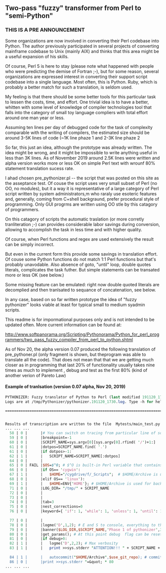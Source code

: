 ## Two-pass "fuzzy" transformer from Perl to "semi-Python" 
### THIS IS A PRE ANNOUNCEMENT 

Some organizations are now involved in converting their Perl codebase into Python. The author previously participated in several projects of converting mainframe codebase to Unix (mainly AIX) and thinks that this area might be a useful expansion of his skills. 
 
Of course, Perl 5 is here to stay (please note what happened with people who were predicting the demise of Fortran ;-), but for some reason, 
several organizations are expressed interest in converting their support script codebase into a single language. Most often, this is Python. 
Ruby, which is probably a better match for such a translation, is seldom used. 

My feeling is that there should be some better tools for this particular task to lessen the costs, time, and effort. One trivial idea is to have a better, whitten with some level of knowledge of compiler technologies tool that falls into the category of small toy language  compliers with total effort around one man year or less. 

Assuming ten lines per day of debugged code for the task of complexity comparable with the writing of compilers, the estimated size should be around 3-5K lines of code (~1K line phaze 1 and 2-3K line phaze 2 

So far, this just an idea, although the prototype was already written. The idea might be wrong, and it might be impossible to write anything useful in less than 3K lines. As of November 2019 around 2.5K lines were written and alpha version works more or less OK on simple Perl text with wrounf 80% statement translation sucess rate.

I ahad chosen pre_pythonizer.pl -- the script that was posted on this site as the asseptance test. Of couse the script uses very small subset of Perl (no OO, no modules), but it a way it is representative of a large category of Perl script written by system administrators,m who raraly use esoteric features and, generally, coming from C+shell backgraund, prefer procedural style of programming. Only GUI progrms are written using OO stle by this catagory of programmers. 

On  this catagory of scripts the automatic traslation (or more corretly tranliteration ;-) can provides considerable labor savings during conversion, allowing to accomplish the task in less time and with higher quality. 

Of course,  when Perl functions and regex are used extensively the result can be simply incorrect.  

But even in the current form this provide some savings in translation effort. Of couse some Python functions do not match 1:1 Perl functions  but that's probably unavodable. Also absence of goto, "until" loop, double quotes literals, complicates the task futher. But simple statements can be transated more or less OK (see below.)  

Some missing feature can be emulated: right now double quoted literals are decomplied and then tranlsated to sequance of concatenation, see below. 

In any case, based on so far written prototype  the idea of "fuzzy pythonizer" looks viable at least for typical small to medium syadmin scripts. 

This readme is for impormational purposes only and is not intended to be updated often. More current information can be found at:  

http://www.softpanorama.org/Scripting/Pythonorama/Python_for_perl_programmers/two_pass_fuzzy_compiler_from_perl_to_python.shtml

As of Nov 20, the alpha version 0.07 produced the following translation of pre_pythoner.pl (only fragment is shown, but theprogram was able to translate all the code). That does not  mean that that we are getting much closer as in programming that last 20% of functionality usually takes nine times as much to implement , debug and test as the first 80% (kind of another verion of Pareto Law)   

#### Example of tranlsation (version 0.07 alpha, Nov 20, 2019) 

```Perl
PYTHONIZER: Fuzzy translator of Python to Perl (last modified 191120_1730) Running at 19/11/20 17:30
Logs are at /tmp/Pythonizer/pythonizer.191120_1730.log. Type -h for help.

================================================================================


Results of transcription are written to the file  Mytests/main_test.py
... ... ... 
  58 | 0 |      |# You can switch on tracing from particular line of source ( -1 to disable)
  59 | 0 |      |breakpoint=-1                                                            #Perl: $breakpoint=-1;
  60 | 0 |      |SCRIPT_NAME=sys.argv[0][sys.argv[0].rfind( '/')+1:]                      #Perl: $SCRIPT_NAME=substr($0,rindex($0,'/')+1);
  61 | 0 |      |dotpos=SCRIPT_NAME.find( '.')                                            #Perl: if( ($dotpos=index($SCRIPT_NAME,'.'))>-1 ) {
  61 | 0 |      |if dotpos>-1:                                                            #Perl: if( ($dotpos=index($SCRIPT_NAME,'.'))>-1 ) {
  62 | 1 |      |   SCRIPT_NAME=SCRIPT_NAME[:dotpos]                                      #Perl: $SCRIPT_NAME=substr($SCRIPT_NAME,0,$dotpos);
  64 | 0 |      |
  65 | 0 | FAIL |$OS=$^O; # $^O is built-in Perl variable that contains OS name
  66 | 0 |      |if OS== 'cygwin':                                                        #Perl: if($OS eq 'cygwin' ){
  67 | 1 |      |   $HOME="/cygdrive/f/_Scripts";  # $HOME/Archive is used for backups
  68 | 0 |      |elif OS== 'linux'):                                                      #Perl: }elsif($OS eq 'linux' ){
  69 | 1 |      |   $HOME=ENV{'HOME'}; # $HOME/Archive is used for backups
  71 | 0 |      |LOG_DIR= "/tmp/" + SCRIPT_NAME                                           #Perl: $LOG_DIR="/tmp/$SCRIPT_NAME";
  72 | 0 |      |
  73 | 0 |      |
  74 | 0 |      |tab=3                                                                    #Perl: $tab=3;
  75 | 0 |      |nest_corrections=0                                                        #Perl: $nest_corrections=0;
  76 | 0 |      |keyword={ 'if': 1, 'while': 1, 'unless': 1, 'until': 1, 'for': 1, 'foreach': 1, 'given': 1, 'when': 1, 'default': 1}
                                                                         #Perl: %keyword=('if'=>1,'while'=>1,'unless'=>1, 'until'=>1,'for'=>1,'foreach'=>1,'given'=>1,'when'=>1,'default'=>1);
  77 | 0 |      |
  78 | 0 |      |logme('D',1,2); # E and S to console, everything to the log.
  79 | 0 |      |banner($LOG_DIR,$SCRIPT_NAME,'Phase 1 of pythonizer',30); # Opens SYSLOG and print STDERRs banner; parameter 4 is log retention period
  80 | 0 |      |get_params(); # At this point debug  flag can be reset
  81 | 0 |      |if debug>0:                                                               #Perl: if( $debug>0 ){
  82 | 1 |      |   logme('D',2,2); # Max verbosity
  83 | 1 |      |   print >>sys.stderr "ATTENTION!!! " + SCRIPT_NAME + " is working in debugging mode " + debug + " with autocommit of source to " + HOME + "/Archive\"
                                                                         #Perl: print STDERR "ATTENTION!!! $SCRIPT_NAME is working in debugging mode $debug with autocommit of source to $HOME/Archive\n";
  84 | 1 |      |   autocommit("$HOME/Archive",$use_git_repo); # commit source archive directory (which can be controlled by GIT)
  86 | 0 |      |print >>sys.stderr "=&quot; * 80                                       #Perl: print STDERR  "=" x 80,"\n";
... ... ... 
